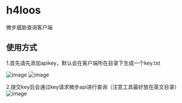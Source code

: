 # h4loos
微步威胁查询客户端
## 使用方式
1.首先请先添加apikey，默认会在客户端所在目录下生成一个key.txt

![image](https://github.com/lincso/h4loos/assets/43490034/4bf1569a-af6a-44c2-91bf-f2ddbc4b6850)
![image](https://github.com/lincso/h4loos/assets/43490034/f3e28977-aebb-4d7a-96b7-21386af8c6e9)

2.提交key后会通过key请求微步api进行查询（注意工具最好放在英文目录）
![image](https://github.com/lincso/h4loos/assets/43490034/845cbd26-3287-471e-9bf9-bf5717735010)




